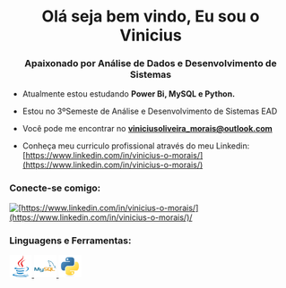<h1 align="center">Olá seja bem vindo, Eu sou o Vinicius</h1>
<h3 align="center">Apaixonado por Análise de Dados e Desenvolvimento de Sistemas</h3>

- Atualmente estou estudando **Power Bi, MySQL e Python.**
- Estou no 3ºSemeste de Análise e Desenvolvimento de Sistemas EAD
- Você pode me encontrar no **viniciusoliveira_morais@outlook.com**

- Conheça meu curriculo profissional através do meu Linkedin: [https://www.linkedin.com/in/vinicius-o-morais/](https://www.linkedin.com/in/vinicius-o-morais/)

<h3 align="left">Conecte-se comigo:</h3>
<p align="left">
<a href="https://linkedin.com/in/https://https://www.linkedin.com/in/vinicius-o-morais/" target="blank"><img align="center" src="https://raw.githubusercontent.com/rahuldkjain/github-profile-readme-generator/master/src/images/icons/Social/linked-in-alt.svg" alt="[https://www.linkedin.com/in/vinicius-o-morais/](https://www.linkedin.com/in/vinicius-o-morais/)/" height="30" width="40" /></a>
</p>

<h3 align="left">Linguagens e Ferramentas:</h3>
<p align="left"> <a href="https://www.java.com" target="_blank" rel="noreferrer"> <img src="https://raw.githubusercontent.com/devicons/devicon/master/icons/java/java-original.svg" alt="java" width="40" height="40"/> </a> <a href="https://www.mysql.com/" target="_blank" rel="noreferrer"> <img src="https://raw.githubusercontent.com/devicons/devicon/master/icons/mysql/mysql-original-wordmark.svg" alt="mysql" width="40" height="40"/> </a> <a href="https://www.python.org" target="_blank" rel="noreferrer"> <img src="https://raw.githubusercontent.com/devicons/devicon/master/icons/python/python-original.svg" alt="python" width="40" height="40"/> </a> </p>

